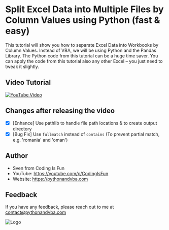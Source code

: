 
# Split Excel Data into Multiple Files by Column Values using Python (fast & easy)

This tutorial will show you how to separate Excel Data into Workbooks by Column Values. Instead of VBA, we will be using Python and the Pandas Library. The Python code from this tutorial can be a huge time saver. You can apply the code from this tutorial also any other Excel – you just need to tweak it slightly.


## Video Tutorial

[![YouTube Video](https://img.youtube.com/vi/NWD2LSSuyjE/0.jpg)](https://youtu.be/NWD2LSSuyjE)

## Changes after releasing the video
- [x] [Enhance] Use pathlib to handle file path locations & to create output directory
- [x] [Bug Fix] Use `fullmatch` instead of `contains` (To prevent partial match, e.g. 'romania' and 'oman')

## Author

- Sven from Coding Is Fun
- YouTube: https://youtube.com/c/CodingIsFun
- Website: https://pythonandvba.com


## Feedback

If you have any feedback, please reach out to me at contact@pythonandvba.com


![Logo](https://www.pythonandvba.com/banner-img)

